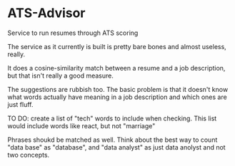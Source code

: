 # ATS-Advisor
Service to run resumes through ATS scoring

The service as it currently is built is pretty bare bones and almost useless, really.

It does a cosine-similarity match between a resume and a job description, but that isn't really a good measure.

The suggestions are rubbish too.  The basic problem is that it doesn't know what words actually have meaning in a job description and which ones are just fluff.

TO DO:
create a list of "tech" words to include when checking.  This list would include words like react, but not "marriage"

Phrases shoukd be matched as well.  Think about the best way to count "data base" as "database", and "data analyst" as just data anolyst and not two concepts.
